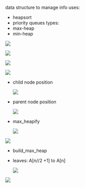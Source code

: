 data structure to manage info
uses:

- heapsort
- priority queues
  types:
- max-heap
- min-heap

![](https://i.imgur.com/V5OLa2K.png)

![](https://i.imgur.com/iv81O5F.png)

![](https://i.imgur.com/ZIf6Y2E.png)

![](https://i.imgur.com/Q592brK.png)

- child node position

  ![](https://i.imgur.com/6V9QvId.png)

- parent node position

  ![](https://i.imgur.com/FZSArOR.png)

- max_heapify

  ![](https://i.imgur.com/zVJG2bW.png)

![](https://i.imgur.com/QaKdxYq.png)

- build_max_heap
- leaves: A[n//2 +1] to A[n]

  ![](https://i.imgur.com/7HQyybS.png)

![](https://i.imgur.com/9sMoFr0.png)
